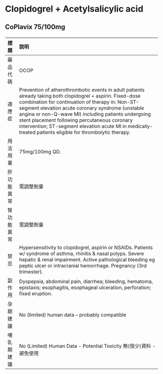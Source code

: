 # Clopidogrel + Acetylsalicylic acid

## CoPlavix 75/100mg

##### 

| 標題       | 說明                                                                                                                                                                                                                                                                                                                                                                                                                                     |
|:-----------|:-----------------------------------------------------------------------------------------------------------------------------------------------------------------------------------------------------------------------------------------------------------------------------------------------------------------------------------------------------------------------------------------------------------------------------------------|
| 藥品代碼   | OCOP                                                                                                                                                                                                                                                                                                                                                                                                                                     |
| 適應症     | Prevention of atherothrombotic events in adult patients already taking both clopidogrel + aspirin. Fixed-dose combination for continuation of therapy in: Non-ST-segment elevation acute coronary syndrome (unstable angina or non-Q-wave MI) including patients undergoing stent placement following percutaneous coronary intervention; ST-segment elevation acute MI in medically-treated patients eligible for thrombolytic therapy. |
| 用法用量   | 75mg/100mg QD.                                                                                                                                                                                                                                                                                                                                                                                                                           |
| 肝功能異常 | 需調整劑量                                                                                                                                                                                                                                                                                                                                                                                                                               |
| 腎功能異常 | 需調整劑量                                                                                                                                                                                                                                                                                                                                                                                                                               |
| 禁忌       | Hypersensitivity to clopidogrel, aspirin or NSAIDs. Patients w/ syndrome of asthma, rhinitis & nasal polyps. Severe hepatic & renal impairment. Active pathological bleeding eg peptic ulcer or intracranial hemorrhage. Pregnancy (3rd trimester).                                                                                                                                                                                      |
| 副作用     | Dyspepsia, abdominal pain, diarrhea; bleeding, hematoma, epistaxis; esophagitis, esophageal ulceration, perforation; fixed eruption.                                                                                                                                                                                                                                                                                                     |
| 孕期建議   | No (limited) human data – probably compatible                                                                                                                                                                                                                                                                                                                                                                                            |
| 哺乳期建議 | No (Limited) Human Data - Potential Toxicity 無(很少)資料 - 避免使用                                                                                                                                                                                                                                                                                                                                                                     |

